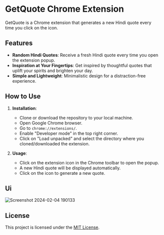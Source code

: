 # GetQuote Chrome Extension

GetQuote is a Chrome extension that generates a new Hindi quote every time you click on the icon.

## Features

- **Random Hindi Quotes**: Receive a fresh Hindi quote every time you open the extension popup.
- **Inspiration at Your Fingertips**: Get inspired by thoughtful quotes that uplift your spirits and brighten your day.
- **Simple and Lightweight**: Minimalistic design for a distraction-free experience.

## How to Use

1. **Installation**:
   - Clone or download the repository to your local machine.
   - Open Google Chrome browser.
   - Go to `chrome://extensions/`.
   - Enable "Developer mode" in the top right corner.
   - Click on "Load unpacked" and select the directory where you cloned/downloaded the extension.

2. **Usage**:
   - Click on the extension icon in the Chrome toolbar to open the popup.
   - A new Hindi quote will be displayed automatically.
   - Click on the icon to generate a new quote.

## Ui
![Screenshot 2024-02-04 190133](https://github.com/Darshanjasani73/GetQuote-ChromeExtension/assets/167104440/1f31bf20-b8b2-4f0e-a24b-88ae35330157)

## License

This project is licensed under the [MIT License](LICENSE).
